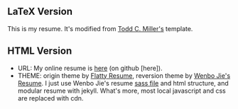 ## LaTeX Version

This is my resume. It's modified from [Todd C. Miller's](http://www.sudo.ws/todd/resume.html) template.

## HTML Version

- URL: My online resume is [here][online-resume] (on github [here]). 
- THEME: origin theme by [Flatty Resume][Flatty Resume], reversion theme by [Wenbo Jie's Resume][Wenbo Jie's Resume]. I just use Wenbo Jie's resume [sass file][Wenbo Jie's Resume Sass] and html structure, and modular resume with jekyll. What's more, most local javascript and css are replaced with cdn.

[github-online-resume]: https://github.com/HereChen/herechen.github.io/tree/master/resume
[online-resume]: http://herechen.github.io/resume/
[Wenbo Jie's Resume]: http://pinkyjie.com/resume
[Wenbo Jie's Resume Sass]: https://github.com/PinkyJie/resume/blob/master/app/styles/main.scss
[Flatty Resume]: http://amindiary.com/demo/flatty-cv/
